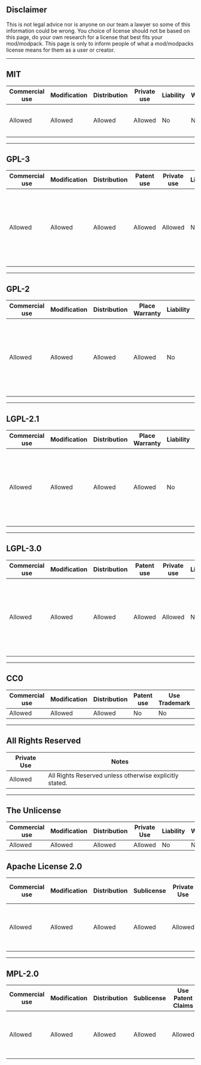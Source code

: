 ## Disclaimer
This is not legal advice nor is anyone on our team a lawyer so some of this information could be wrong. You choice of license should not be based on this page, do your own research for a license that best fits your mod/modpack. This page is only to inform people of what a mod/modpacks license means for them as a user or creator.
___
## MIT
| Commercial use | Modification | Distribution | Private use | Liability | Warranty | Conditions |
| --- | --- | --- | --- | --- | --- | --- |
| Allowed | Allowed | Allowed | Allowed | No | No | License and copyright notice. |
___
## GPL-3
| Commercial use | Modification | Distribution | Patent use | Private use | Liability | Warranty | Conditions |
| --- | --- | --- | --- | --- | --- | --- | --- |
| Allowed | Allowed | Allowed | Allowed | Allowed | No | No | License and copyright notice.<br>State changes.<br>Disclose source.<br>Same license. |
___
## GPL-2
| Commercial use | Modification | Distribution | Place Warranty | Liability | Sublicense| Conditions |
| --- | --- | --- | --- | --- | --- | --- |
| Allowed | Allowed | Allowed | Allowed | No | No | License and copyright notice.<br>State changes.<br>Disclose source.<br>Same license. |
___
## LGPL-2.1
| Commercial use | Modification | Distribution | Place Warranty | Liability | Conditions |
| --- | --- | --- | --- | --- | --- |
| Allowed | Allowed | Allowed | Allowed | No | License and copyright notice.<br>State changes.<br>Disclose source.<br>Same license. |
___
## LGPL-3.0
| Commercial use | Modification | Distribution | Patent use | Private use | Liability | Warranty | Conditions |
| --- | --- | --- | --- | --- | --- | --- | --- |
| Allowed | Allowed | Allowed | Allowed | Allowed | No | No | License and copyright notice.<br>State changes.<br>Disclose source.<br>Same license. |
___
## CC0
| Commercial use | Modification | Distribution | Patent use | Use Trademark | Private use | Liability | Warranty | Conditions |
| --- | --- | --- | --- | --- | --- | --- | --- | --- |
| Allowed | Allowed | Allowed | No | No | Allowed | No | No | None Yet. |
___
## All Rights Reserved
| Private Use | Notes |
| --- | --- |
| Allowed | All Rights Reserved unless otherwise explicitly stated. |
___
## The Unlicense
| Commercial use | Modification | Distribution | Private Use | Liability | Warranty | Conditions |
| --- | --- | --- | --- | --- | --- | --- |
| Allowed | Allowed | Allowed | Allowed | No | No | None. |

## Apache License 2.0
| Commercial use | Modification | Distribution | Sublicense | Private Use | Use Patent Claims | Place Warranty | Liability | Warranty | Conditions |
| --- | --- | --- | --- | --- | --- | --- | --- | --- | --- |
| Allowed | Allowed | Allowed | Allowed | Allowed | Allowed | Allowed | No | No | License and copyright notice.<br>State changes. |
___
## MPL-2.0
| Commercial use | Modification | Distribution | Sublicense | Use Patent Claims | Place Warranty | Liability | Warranty | Use Trademark | Conditions |
| --- | --- | --- | --- | --- | --- | --- | --- | --- | --- |
| Allowed | Allowed | Allowed | Allowed | Allowed | Allowed | No | No | No | License and copyright notice.<br>Disclose Source. |
